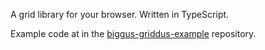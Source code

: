 A grid library for your browser. Written in TypeScript.

Example code at in the [biggus-griddus-example](https://bitbucket.org/theshoreditchproject/biggus-griddus-example) repository.
